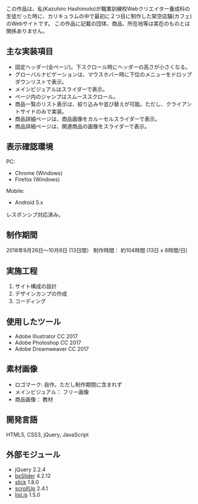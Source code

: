 この作品は、私(Kazuhiro Hashimoto)が職業訓練校Webクリエイター養成科の生徒だった時に、カリキュラムの中で最初に２つ目に制作した架空店舗(カフェ)のWebサイトです。
この作品に記載の団体、商品、所在地等は実在のものとは関係ありません。

## 主な実装項目
- 固定ヘッダー(全ページ)。下スクロール時にヘッダーの高さが小さくなる。
- グローバルナビゲーションは、マウスホバー時に下位のメニューをドロップダウンリストで表示。
- メインビジュアルはスライダーで表示。
- ページ内のジャンプはスムーススクロール。
- 商品一覧のリスト表示は、絞り込みや並び替えが可能。ただし、クライアントサイドのみで実装。
- 商品詳細ページは、商品画像をカルーセルスライダーで表示。
- 商品詳細ページは、関連商品の画像をスライダーで表示。

## 表示確認環境
PC:
- Chrome (Windows)
- Firefox (Windows)

Mobile:
- Android 5.x

レスポンシブ対応済み。

## 制作期間
2018年9月26日〜10月8日 (13日間）
制作時間： 約104時間 (13日 x 8時間/日)

## 実施工程
1. サイト構成の設計
2. デザインカンプの作成
3. コーディング

## 使用したツール
- Adobe Illustrator CC 2017
- Adobe Photoshop CC 2017
- Adobe Dreamweaver CC 2017

## 素材画像
- ロゴマーク: 自作。ただし制作期間に含まれず
- メインビジュアル： フリー画像
- 商品画像： 教材

## 開発言語
HTML5, CSS3, jQuery, JavaScript

## 外部モジュール
- jQuery 2.2.4
- [bxSlider](https://bxslider.com/) 4.2.12
- [slick](https://kenwheeler.github.io/slick/) 1.8.0
- [scrollUp](https://markgoodyear.com/labs/scrollup/) 2.4.1
- [list.js](https://listjs.com/) 1.5.0
